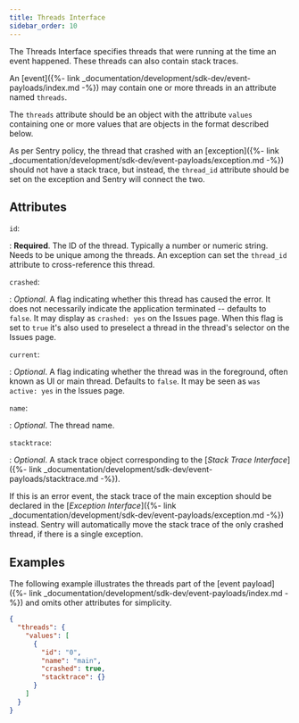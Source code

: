 ```yaml
---
title: Threads Interface
sidebar_order: 10
---
```


The Threads Interface specifies threads that were running at the time an event
happened. These threads can also contain stack traces.

An [event]({%- link _documentation/development/sdk-dev/event-payloads/index.md
-%}) may contain one or more threads in an attribute named `threads`.

The `threads` attribute should be an object with the attribute `values`
containing one or more values that are objects in the format described below.

As per Sentry policy, the thread that crashed with an [exception]({%- link
_documentation/development/sdk-dev/event-payloads/exception.md -%}) should not
have a stack trace, but instead, the `thread_id` attribute should be set on the
exception and Sentry will connect the two.

## Attributes

`id`:

: **Required**. The ID of the thread. Typically a number or numeric string.
  Needs to be unique among the threads. An exception can set the `thread_id`
  attribute to cross-reference this thread.

`crashed`:

: _Optional_. A flag indicating whether this thread has caused the error. It does not necessarily indicate the application terminated -- defaults to `false`.
It may display as `crashed: yes` on the Issues page.
When this flag is set to `true` it's also used to preselect a thread in the thread's selector on the Issues page.

`current`:

: _Optional_. A flag indicating whether the thread was in the foreground, often known as UI or main thread. Defaults to `false`.
It may be seen as `was active: yes` in the Issues page.

`name`:

: _Optional_. The thread name.

`stacktrace`:

: _Optional_. A stack trace object corresponding to the [_Stack Trace
  Interface_]({%- link
  _documentation/development/sdk-dev/event-payloads/stacktrace.md -%}).
  
  If this is an error event, the stack trace of the main exception should be
  declared in the [_Exception Interface_]({%- link
  _documentation/development/sdk-dev/event-payloads/exception.md -%}) instead.
  Sentry will automatically move the stack trace of the only crashed thread, if
  there is a single exception.

## Examples

The following example illustrates the threads part of the [event payload]({%-
link _documentation/development/sdk-dev/event-payloads/index.md -%}) and omits
other attributes for simplicity.

```json
{
  "threads": {
    "values": [
      {
        "id": "0",
        "name": "main",
        "crashed": true,
        "stacktrace": {}
      }
    ]
  }
}
```
